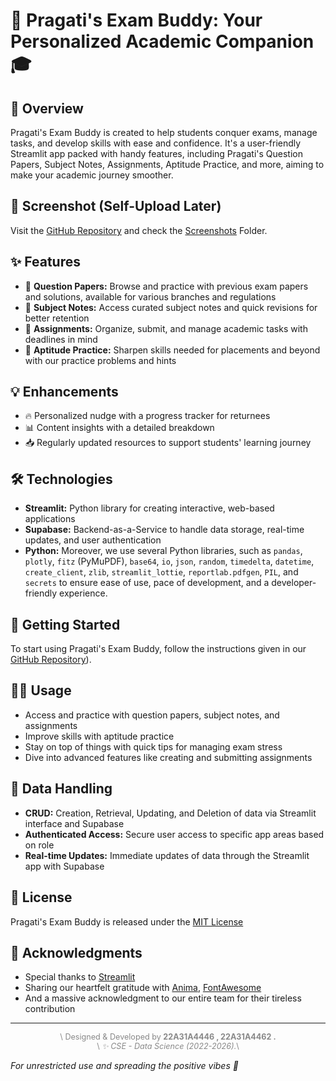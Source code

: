 🚀 **Pragati's Exam Buddy: Your Personalized Academic Companion** 🎓
================================================================

📖 Overview
-----------

Pragati's Exam Buddy is created to help students conquer exams, manage tasks, and develop skills with ease and confidence. It's a user-friendly Streamlit app packed with handy features, including Pragati's Question Papers, Subject Notes, Assignments, Aptitude Practice, and more, aiming to make your academic journey smoother.

📸 Screenshot (Self-Upload Later)
--------------------------------

Visit the [GitHub Repository](https://github.com/22A31A4446/Exam-Buddy) and check the [Screenshots](https://github.com/22A31A4446/Exam-Buddy/tree/main/screenshots) Folder.

✨ Features
----------

- 📄 **Question Papers:** Browse and practice with previous exam papers and solutions, available for various branches and regulations
- 📘 **Subject Notes:** Access curated subject notes and quick revisions for better retention
- 📂 **Assignments:** Organize, submit, and manage academic tasks with deadlines in mind
- 🧠 **Aptitude Practice:** Sharpen skills needed for placements and beyond with our practice problems and hints

💡 Enhancements
---------------

- 🔥 Personalized nudge with a progress tracker for returnees
- 📊 Content insights with a detailed breakdown
- 📥 Regularly updated resources to support students' learning journey

🛠 Technologies
--------------

- **Streamlit:** Python library for creating interactive, web-based applications
- **Supabase:** Backend-as-a-Service to handle data storage, real-time updates, and user authentication
- **Python:** Moreover, we use several Python libraries, such as `pandas`, `plotly`, `fitz` (PyMuPDF), `base64`, `io`, `json`, `random`, `timedelta`, `datetime`, `create_client`, `zlib`, `streamlit_lottie`, `reportlab.pdfgen`, `PIL`, and `secrets` to ensure ease of use, pace of development, and a developer-friendly experience.

🚀 Getting Started
-----------------

To start using Pragati's Exam Buddy, follow the instructions given in our [GitHub Repository](https://github.com/madhavarapuchandrasekharasrisai/Pragati-Exam-Buddy)).

🧑‍💻 Usage
---------

- Access and practice with question papers, subject notes, and assignments
- Improve skills with aptitude practice
- Stay on top of things with quick tips for managing exam stress
- Dive into advanced features like creating and submitting assignments

🔄 Data Handling
--------------

- **CRUD:** Creation, Retrieval, Updating, and Deletion of data via Streamlit interface and Supabase
- **Authenticated Access:** Secure user access to specific app areas based on role
- **Real-time Updates:** Immediate updates of data through the Streamlit app with Supabase

📄 License
----------

Pragati's Exam Buddy is released under the [MIT License](https://github.com/22A31A4446/Exam-Buddy/blob/main/LICENSE)

🙏 Acknowledgments
------------------

- Special thanks to [Streamlit](https://streamlit.io/)
- Sharing our heartfelt gratitude with [Anima](https://lottiefiles.com/), [FontAwesome](https://fontawesome.com/)
- And a massive acknowledgment to our entire team for their tireless contribution

---

<div style='text-align: center; font-size: 0.9em; color: #888;'>\
  Designed & Developed by <strong> 22A31A4446 , 22A31A4462 .</strong><br>\
  <em>✨ CSE - Data Science (2022-2026).</em>\
</div>

*For unrestricted use and spreading the positive vibes 🌈*
